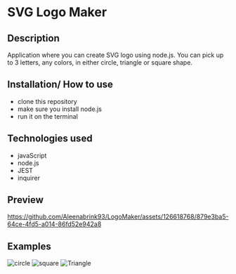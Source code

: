 # SVG Logo Maker
## Description
Application where you can create SVG logo using node.js. You can pick up to 3 letters, any colors, in either circle, triangle or square shape.

## Installation/ How to use
- clone this repository 
- make sure you install node.js
- run it on the terminal

## Technologies used
- javaScript
- node.js
- JEST
- inquirer 

## Preview

https://github.com/Aleenabrink93/LogoMaker/assets/126618768/879e3ba5-64ce-4fd5-a014-86fd52e942a8

## Examples
![circle](https://github.com/Aleenabrink93/LogoMaker/assets/126618768/dbddf0ee-f551-45fe-b61c-8c20e6ae33bd)
![square](https://github.com/Aleenabrink93/LogoMaker/assets/126618768/b78f44b9-d739-46b3-a71c-b47c465e1ef2)
![Triangle](https://github.com/Aleenabrink93/LogoMaker/assets/126618768/5d296a0e-c65f-4d99-8ae2-dddb6d236cec)
